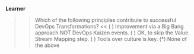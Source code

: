 **Learner**

>> Which of the following principles contribute to successful DevOps Transformations? <<
( ) Improvement via a Big Bang approach NOT DevOps Kaizen events.
( ) OK, to skip the Value Stream Mapping step.
( ) Tools over culture is key.
(*) None of the above